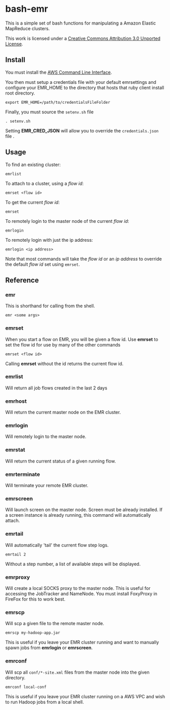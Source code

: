 bash-emr
========

This is a simple set of bash functions for manipulating a
Amazon Elastic MapReduce clusters.

This work is licensed under a [Creative Commons Attribution 3.0 Unported License](http://creativecommons.org/licenses/by/3.0/).

Install
-----

You must install the [AWS Command Line Interface](http://aws.amazon.com/cli/).

You then must setup a credentials file with your default emrsettings and configure your EMR_HOME to the directory that hosts that 
ruby client install root directory.

    export EMR_HOME=/path/to/credentialsFileFolder

Finally, you must source the `setenv.sh` file

    . setenv.sh

Setting __EMR_CRED_JSON__ will allow you to override the `credentials.json` file .

Usage
-----

To find an existing cluster:

	emrlist
	
To attach to a cluster, using a _flow id_:

    emrset <flow id>	

To get the current _flow id_:

	emrset

To remotely login to the master node of the current _flow id_:

	emrlogin
	
To remotely login with just the ip address:

	emrlogin <ip address>	

Note that most commands will take the _flow id_ or an _ip address_ to override the default _flow id_ set using `emrset`.

Reference
---------

### emr
This is shorthand for calling from the shell.
    
    emr <some args>

### emrset
When you start a flow on EMR, you will be given a flow id. 
Use __emrset__ to set the flow id for use by many of the other commands
    
    emrset <flow id>
      
Calling __emrset__ without the id returns the current flow id.

### emrlist
Will return all job flows created in the last 2 days

### emrhost
Will return the current master node on the EMR cluster.

### emrlogin
Will remotely login to the master node. 

### emrstat
Will return the current status of a given running flow.

### emrterminate
Will terminate your remote EMR cluster.

### emrscreen
Will launch screen on the master node. Screen must be already installed.
If a screen instance is already running, this command will automatically attach.

### emrtail
Will automatically 'tail' the current flow step logs.
    
    emrtail 2

Without a step number, a list of available steps will be displayed.

### emrproxy
Will create a local SOCKS proxy to the master node. This is useful for accessing
the JobTracker and NameNode. You must install FoxyProxy in FireFox for this to 
work best.

### emrscp
Will scp a given file to the remote master node.
    
    emrscp my-hadoop-app.jar

This is useful if you leave your EMR cluster running and want to manually spawn 
jobs from __emrlogin__ or __emrscreen__.

### emrconf
Will scp all `conf/*-site.xml` files from the master node into the given directory.
    
    emrconf local-conf

This is useful if you leave your EMR cluster running on a AWS VPC and wish to run Hadoop jobs from a local shell.

